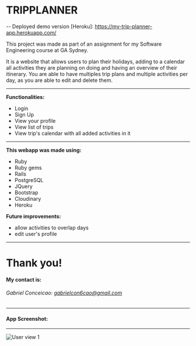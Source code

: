 
# TRIPPLANNER

-- Deployed demo version [Heroku]: https://my-trip-planner-app.herokuapp.com/

This project was made as part of an assignment for my Software Engineering course at GA Sydney.


It is a website that allows users to plan their holidays, adding to a calendar all activities they are planning on doing and having an overview of their itinerary. You are able to have multiples trip plans and multiple activities per day, as you are able to edit and delete them.

***

<b> Functionalities: </b> 
- Login
- Sign Up
- View your profile
- View list of trips
- View trip's calendar with all added activities in it

***

<b> This webapp was made using: </b> 
- Ruby
- Ruby gems
- Rails
- PostgreSQL
- JQuery
- Bootstrap
- Cloudinary
- Heroku 

<b> Future improvements: </b> 
- allow activities to overlap days
- edit user's profile

***

# Thank you!

#### My contact is:
###### Gabriel Conceicao: gabrielcon6cao@gmail.com
___

#### App Screenshot:
---

![User view 1](/app/assets/images/tripplanner.gif)
